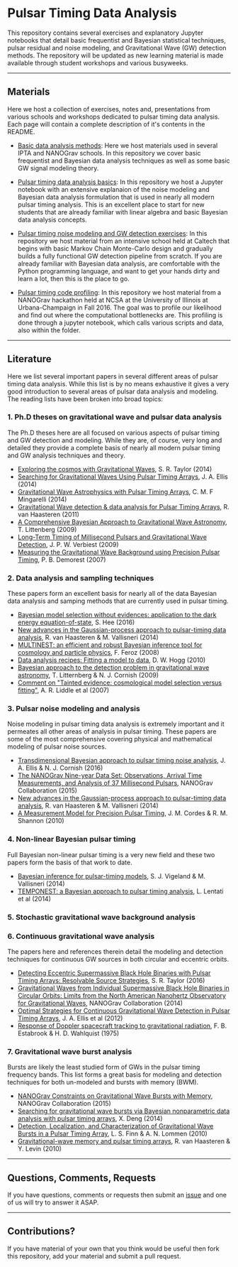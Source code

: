 # Pulsar Timing Data Analysis
This repository contains several exercises and explanatory Jupyter notebooks that detail basic frequentist and Bayesian statistical techniques, pulsar residual and noise modeling, and Gravitational Wave (GW) detection methods. The repository will be updated as new learning material is made available through student workshops and various busyweeks.

------------

## Materials

Here we host a collection of exercises, notes and, presentations from various schools and workshops dedicated to pulsar timing data analysis. Each page will contain a complete description of it's contents in the README.

* [Basic data analysis methods](https://github.com/nanograv/cit-busyweek/tree/master/materials/nano_studentworkshop): Here we host materials used in several IPTA and NANOGrav schools. In this repository we cover basic frequentist and Bayesian data analysis techniques as well as some basic GW signal modeling theory.

* [Pulsar timing data analysis basics](https://github.com/nanograv/cit-busyweek/tree/master/materials/pulsar_data_analysis): In this repository we host a Jupyter notebook with an extensive explanaion of the noise modeling and Bayesian data analysis formulation that is used in nearly all modern pulsar timing analysis. This is an excellent place to start for new students that are already familiar with linear algebra and basic Bayesian data analysis concepts.

* [Pulsar timing noise modeling and GW detection exercises](https://github.com/nanograv/cit-busyweek/tree/master/materials/cit-busyweek): In this repository we host material from an intensive school held at Caltech that begins with basic Markov Chain Monte-Carlo design and gradually builds a fully functional GW detection pipeline from scratch. If you are already familiar with Bayesian data analysis, are comfortable with the Python programming language, and want to get your hands dirty and learn a lot, then this is the place to go.

* [Pulsar timing code profiling](https://github.com/nanograv/cit-busyweek/tree/master/materials/nano_fall2016_hackathon): In this repository we host material from a NANOGrav hackathon held at NCSA at the University of Illinois at Urbana-Champaign in Fall 2016. The goal was to profile our likelihood and find out where the computational bottlenecks are. This profiling is done through a jupyter notebook, which calls various scripts and data, also within the folder.

------------

## Literature

Here we list several important papers in several different areas of pulsar timing data analysis. While this list is by no means exhaustive it gives a very good introduction to several areas of pulsar data analysis and modeling. The reading lists have been broken into broad topics:

### 1. Ph.D theses on gravitational wave and pulsar data analysis

The Ph.D theses here are all focused on various aspects of pulsar timing 
and GW detection and modeling. While they are, of course, very long and 
detailed they provide a complete basis of nearly all modern pulsar timing 
and GW analysis techniques and theory. 

* [Exploring the cosmos with Gravitational Waves](https://gwic.ligo.org/thesisprize/2014/taylor_thesis.pdf), S. R. Taylor (2014)
* [Searching for Gravitational Waves Using Pulsar Timing Arrays](http://dc.uwm.edu/cgi/viewcontent.cgi?article=1565&context=etd), J. A. Ellis (2014)
* [Gravitational Wave Astrophysics with Pulsar Timing Arrays](https://gwic.ligo.org/thesisprize/2014/mingarelli_thesis.pdf), C. M. F Mingarelli (2014)
* [Gravitational Wave detection & data analysis for Pulsar Timing Arrays](https://gwic.ligo.org/thesisprize/2011/van_haasteren_thesis.pdf), R. van Haasteren (2011)
* [A Comprehensive Bayesian Approach to Gravitational Wave Astronomy](http://scholarworks.montana.edu/xmlui/bitstream/handle/1/1740/LittenbergT0509.pdf?sequence=1), T. Littenberg (2009)
* [Long-Term Timing of Millisecond Pulsars and Gravitational Wave Detection](https://arxiv.org/pdf/0906.4246v1.pdf), J. P. W. Verbiest (2009)
* [Measuring the Gravitational Wave Background using Precision Pulsar Timing](http://www.cv.nrao.edu/~pdemores/thesis.pdf), P. B. Demorest (2007)


### 2. Data analysis and sampling techniques

These papers form an excellent basis for nearly all of the data Bayesian data analysis and samping methods that are currently used in pulsar timing.

* [Bayesian model selection without evidences: application to the dark energy equation-of-state](http://adsabs.harvard.edu/abs/2016MNRAS.455.2461H), S. Hee (2016)
* [New advances in the Gaussian-process approach to pulsar-timing data analysis](http://adsabs.harvard.edu/abs/2014PhRvD..90j4012V), R. van Haasteren & M. Vallisneri (2014)
* [MULTINEST: an efficient and robust Bayesian inference tool for cosmology and particle physics](http://adsabs.harvard.edu/abs/2009MNRAS.398.1601F), F. Feroz (2008)
* [Data analysis recipes: Fitting a model to data](http://adsabs.harvard.edu/abs/2010arXiv1008.4686H), D. W. Hogg (2010)
* [Bayesian approach to the detection problem in gravitational wave astronomy](http://adsabs.harvard.edu/abs/2009PhRvD..80f3007L), T. Litternberg & N. J. Cornish (2009)
* [Comment on "Tainted evidence: cosmological model selection versus fitting"](http://adsabs.harvard.edu/abs/2007astro.ph..3285L), A. R. Liddle et al (2007)


### 3. Pulsar noise modeling and analysis

Noise modeling in pulsar timing data analysis is extremely important and it permeates all other areas of analysis in pulsar timing. These papers are some of the most comprehensive covering physical and mathematical modeling of pulsar noise sources.

* [Transdimensional Bayesian approach to pulsar timing noise analysis](http://adsabs.harvard.edu/abs/2016PhRvD..93h4048E), J. A. Ellis & N. J. Cornish (2016)
* [The NANOGrav Nine-year Data Set: Observations, Arrival Time Measurements, and Analysis of 37 Millisecond Pulsars](http://adsabs.harvard.edu/abs/2015ApJ...813...65T), NANOGrav Collaboration (2015)
* [New advances in the Gaussian-process approach to pulsar-timing data analysis](http://adsabs.harvard.edu/abs/2014PhRvD..90j4012V), R. van Haasteren & M. Vallisneri (2014)
* [A Measurement Model for Precision Pulsar Timing](http://adsabs.harvard.edu/abs/2010arXiv1010.3785C), J. M. Cordes & R. M. Shannon (2010)

### 4. Non-linear Bayesian pulsar timing

Full Bayesian non-linear pulsar timing is a very new field and these two papers form the basis of that work to date.

* [Bayesian inference for pulsar-timing models](http://adsabs.harvard.edu/abs/2014MNRAS.440.1446V), S. J. Vigeland & M. Vallisneri (2014)
* [TEMPONEST: a Bayesian approach to pulsar timing analysis](http://adsabs.harvard.edu/abs/2014MNRAS.437.3004L), L. Lentati et al (2014)

### 5. Stochastic gravitational wave background analysis

### 6. Continuous gravitational wave analysis

The papers here and references therein detail the modeling and detection techniques for continuous GW sources in both circular and eccentric orbits.

* [Detecting Eccentric Supermassive Black Hole Binaries with Pulsar Timing Arrays: Resolvable Source Strategies](http://adsabs.harvard.edu/abs/2016ApJ...817...70T), S. R. Taylor (2016)
* [Gravitational Waves from Individual Supermassive Black Hole Binaries in Circular Orbits: Limits from the North American Nanohertz Observatory for Gravitational Waves](http://adsabs.harvard.edu/abs/2014ApJ...794..141A), NANOGrav Collaboration (2014)
* [Optimal Strategies for Continuous Gravitational Wave Detection in Pulsar Timing Arrays](http://adsabs.harvard.edu/abs/2012ApJ...756..175E), J. A. Ellis et al (2012)
* [Response of Doppler spacecraft tracking to gravitational radiation](http://adsabs.harvard.edu/abs/1975GReGr...6..439E), F. B. Estabrook & H. D. Wahlquist (1975)

### 7. Gravitational wave burst analysis

Bursts are likely the least studied form of GWs in the pulsar timing frequency bands. This list forms a great basis for modeling and detection techniques for both un-modeled and bursts with memory (BWM).

* [NANOGrav Constraints on Gravitational Wave Bursts with Memory](http://adsabs.harvard.edu/abs/2015ApJ...810..150A), NANOGrav Collaboration (2015)
* [Searching for gravitational wave bursts via Bayesian nonparametric data analysis with pulsar timing arrays](http://adsabs.harvard.edu/abs/2014PhRvD..90b4020D), X. Deng (2014)
* [Detection, Localization, and Characterization of Gravitational Wave Bursts in a Pulsar Timing Array](http://adsabs.harvard.edu/abs/2010ApJ...718.1400F), L. S. Finn & A. N. Lommen (2010)
* [Gravitational-wave memory and pulsar timing arrays](http://adsabs.harvard.edu/abs/2010MNRAS.401.2372V), R. van Haasteren & Y. Levin (2010)

--------------

## Questions, Comments, Requests

If you have questions, comments or requests then submit an [issue](https://github.com/nanograv/cit-busyweek/issues) and one of us will try to answer it ASAP.

---------------

## Contributions?

If you have material of your own that you think would be useful then fork this repository, add your material and submit a pull request.

